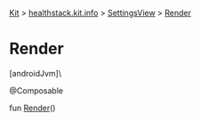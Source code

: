 
[Kit](../../../kit.html) > [healthstack.kit.info](../index.html) > [SettingsView](index.html) > [Render](-render.html)



# Render



[androidJvm]\




@Composable



fun [Render](-render.html)()




